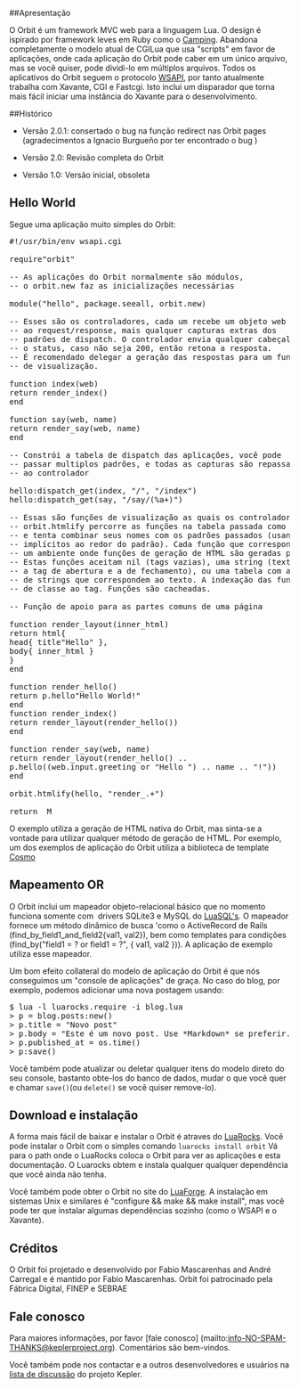 ##Apresentação

O Orbit é um framework MVC web para a linguagem Lua. O design é ispirado por framework leves em Ruby como o [Camping](http://code.whytheluckystiff.net/camping/). Abandona completamente o modelo atual de CGILua que usa "scripts" em favor de aplicações, onde cada aplicação do Orbit pode caber em um único arquivo, mas se você quiser, pode dividi-lo em múltiplos arquivos. Todos os aplicativos do Orbit seguem o protocolo [WSAPI](http://wsapi.luaforge.net), por tanto atualmente trabalha com Xavante, CGI e Fastcgi. Isto inclui um disparador que torna mais fácil iniciar uma instância do Xavante para o desenvolvimento. 

##Histórico

* Versão 2.0.1: consertado o bug na função redirect nas Orbit pages (agradecimentos a Ignacio Burgueño por ter encontrado o bug )

* Versão 2.0: Revisão completa do Orbit

* Versão 1.0: Versão inicial, obsoleta

## Hello World

Segue uma aplicação muito simples do Orbit:

<pre>
#!/usr/bin/env wsapi.cgi

require"orbit"

-- As aplicações do Orbit normalmente são módulos,
-- o orbit.new faz as inicializações necessárias

module("hello", package.seeall, orbit.new)

-- Esses são os controladores, cada um recebe um objeto web correspondente 
-- ao request/response, mais qualquer capturas extras dos
-- padrões de dispatch. O controlador envia qualquer cabeçalho extra e/ou
-- o status, caso não seja 200, então retona a resposta. 
-- É recomendado delegar a geração das respostas para um função
-- de visualização.

function index(web)
return render_index()
end

function say(web, name)
return render_say(web, name)
end

-- Constrói a tabela de dispatch das aplicações, você pode 
-- passar multiplos padrões, e todas as capturas são repassadas 
-- ao controlador

hello:dispatch_get(index, "/", "/index")
hello:dispatch_get(say, "/say/(%a+)")

-- Essas são funções de visualização as quais os controladores fazem refência.
-- orbit.htmlify percorre as funções na tabela passada como primeiro parâmetro
-- e tenta combinar seus nomes com os padrões passados (usando um ^ e um $
-- implícitos ao redor do padrão). Cada função que corresponde ao padrão recebe
-- um ambiente onde funções de geração de HTML são geradas por demanda.
-- Estas funções aceitam nil (tags vazias), uma string (texto presente entre
-- a tag de abertura e a de fechamento), ou uma tabela com atributos e uma lista
-- de strings que correspondem ao texto. A indexação das funções adiciona um atributo
-- de classe ao tag. Funções são cacheadas.

-- Função de apoio para as partes comuns de uma página

function render_layout(inner_html)
return html{
head{ title"Hello" },
body{ inner_html }
}
end

function render_hello()
return p.hello"Hello World!"
end
function render_index()
return render_layout(render_hello())
end

function render_say(web, name)
return render_layout(render_hello() .. 
p.hello((web.input.greeting or "Hello ") .. name .. "!"))
end

orbit.htmlify(hello, "render_.+")

return _M
</pre>

O exemplo utiliza a geração de HTML nativa do Orbit, mas sinta-se a vontade para utilizar qualquer método de geração de HTML. 
Por exemplo, um dos exemplos de aplicação do Orbit utiliza a biblioteca de template [Cosmo](http://cosmo.luaforge.net)

## Mapeamento OR

O Orbit inclui um mapeador objeto-relacional básico que no momento funciona somente com  drivers
SQLite3 e MySQL do [LuaSQL's](http://luaforge.net/projects/luasql). O mapeador fornece um método dinâmico de busca 'como o ActiveRecord de Rails (find\_by\_field1\_and\_field2{val1, val2}), bem como templates para condições (find_by("field1 = ? or field1 = ?", { val1, val2 })). A aplicação de exemplo utiliza esse mapeador.

Um bom efeito collateral do modelo de aplicação do Orbit é que nós conseguimos um "console de aplicações" de graça. No caso do blog, por exemplo, podemos adicionar uma nova postagem usando:

<pre>
$ lua -l luarocks.require -i blog.lua
> p = blog.posts:new()
> p.title = "Novo post"
> p.body = "Este é um novo post. Use *Markdown* se preferir."
> p.published_at = os.time()
> p:save()
</pre>

Você também pode atualizar ou deletar qualquer itens do modelo direto do seu console, bastanto obte-los do banco de dados, mudar o que você quer e chamar `save()`(ou `delete()` se você quiser remove-lo).

## Download e instalação

A forma mais fácil de baixar e instalar o Orbit é atraves do [LuaRocks](http://luarocks.org). Você pode instalar o Orbit com o simples comando `luarocks install orbit` Vá para o path onde o LuaRocks coloca o Orbit para ver as aplicações e esta documentação. O Luarocks obtem e instala qualquer qualquer dependência que você ainda não tenha.

Você também pode obter o Orbit no site do [LuaForge](http://luaforge.net/projects/orbit). A instalação em sistemas Unix e similares é "configure && make && make install", mas você pode ter que instalar algumas dependências sozinho (como o WSAPI e o Xavante).

## Créditos

O Orbit foi projetado e desenvolvido por Fabio Mascarenhas and André Carregal e é mantido por Fabio Mascarenhas. Orbit foi patrocinado pela Fábrica Digital, FINEP e SEBRAE

## Fale conosco

Para maiores informações, por favor [fale conosco] (mailto:info-NO-SPAM-THANKS@keplerproject.org). Comentários são bem-vindos.

Você também pode nos contactar e a outros desenvolvedores e usuários na [lista de discussão](http://luaforge.net/mail/?group_id=104) do projeto Kepler.


